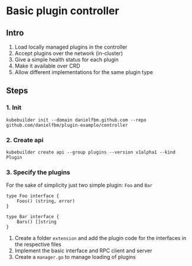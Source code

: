 # Basic plugin controller


## Intro

1. Load locally managed plugins in the controller
2. Accept plugins over the network (in-cluster)
3. Give a simple health status for each plugin
4. Make it available over CRD
5. Allow different implementations for the same plugin type

## Steps

### 1. Init 

```
kubebuilder init --domain danielfbm.github.com --repo github.com/danielfbm/plugin-example/controller
```

### 2. Create api

```
kubebuilder create api --group plugins --version v1alpha1 --kind Plugin 
```

### 3. Specify the plugins

For the sake of simplicity just two simple plugin: `Foo` and `Bar`

```
type Foo interface {
    Foos() (string, error)
}

type Bar interface {
    Bars() []string
}
```

1. Create a folder `extension` and add the plugin code for the interfaces in the respective files
2. Implement the basic interface and RPC client and server
3. Create a `manager.go` to manage loading of plugins